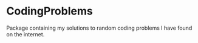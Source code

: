 # CodingProblems

Package containing my solutions to random coding problems I have found on the internet.
